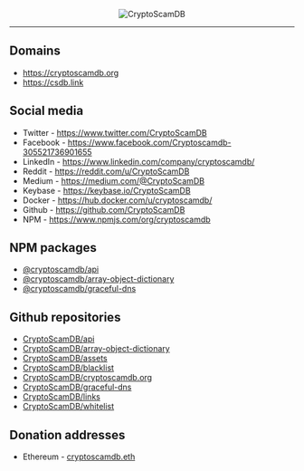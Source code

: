 <p align="center">
	<img src="https://raw.githubusercontent.com/CryptoScamDB/assets/master/logo/logotype-readme.png" alt="CryptoScamDB">
</p>

---

## Domains
- https://cryptoscamdb.org
- https://csdb.link

## Social media
- Twitter - https://www.twitter.com/CryptoScamDB
- Facebook - https://www.facebook.com/Cryptoscamdb-305521736901655
- LinkedIn - https://www.linkedin.com/company/cryptoscamdb/
- Reddit - https://reddit.com/u/CryptoScamDB
- Medium - https://medium.com/@CryptoScamDB
- Keybase - https://keybase.io/CryptoScamDB
- Docker - https://hub.docker.com/u/cryptoscamdb/
- Github - https://github.com/CryptoScamDB
- NPM - https://www.npmjs.com/org/cryptoscamdb

## NPM packages
- [@cryptoscamdb/api](https://www.npmjs.com/package/@cryptoscamdb/api)
- [@cryptoscamdb/array-object-dictionary](https://www.npmjs.com/package/@cryptoscamdb/array-object-dictionary)
- [@cryptoscamdb/graceful-dns](https://www.npmjs.com/package/@cryptoscamdb/graceful-dns)

## Github repositories
- [CryptoScamDB/api](https://github.com/CryptoScamDB/api)
- [CryptoScamDB/array-object-dictionary](https://github.com/CryptoScamDB/array-object-dictionary)
- [CryptoScamDB/assets](https://github.com/CryptoScamDB/assets)
- [CryptoScamDB/blacklist](https://github.com/CryptoScamDB/blacklist)
- [CryptoScamDB/cryptoscamdb.org](https://github.com/CryptoScamDB/cryptoscamdb.org)
- [CryptoScamDB/graceful-dns](https://github.com/CryptoScamDB/graceful-dns)
- [CryptoScamDB/links](https://github.com/CryptoScamDB/links)
- [CryptoScamDB/whitelist](https://github.com/CryptoScamDB/whitelist)

## Donation addresses
- Ethereum - [cryptoscamdb.eth](https://etherscan.io/address/cryptoscamdb.eth)
